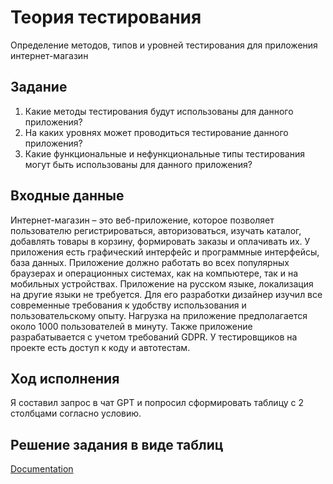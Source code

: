 # Теория тестирования

Определение методов, типов и уровней тестирования для приложения интернет-магазин


## Задание

1) Какие методы тестирования будут использованы для данного приложения?
2) На каких уровнях может проводиться тестирование данного приложения?
3) Какие функциональные и нефункциональные типы тестирования могут быть использованы для данного приложения?


## Входные данные

Интернет-магазин – это веб-приложение, которое позволяет пользователю регистрироваться, авторизоваться, изучать каталог, добавлять товары в корзину, формировать заказы и оплачивать их.
У приложения есть графический интерфейс и программные интерфейсы, база данных.
Приложение должно работать во всех популярных браузерах и операционных системах, как на компьютере, так и на мобильных устройствах.
Приложение на русском языке, локализация на другие языки не требуется.
Для его разработки дизайнер изучил все современные требования к удобству использования и пользовательскому опыту.
Нагрузка на приложение предполагается около 1000 пользователей в минуту. Также приложение разрабатывается с учетом требований GDPR.
У тестировщиков на проекте есть доступ к коду и автотестам.


## Ход исполнения

Я составил запрос в чат GPT и попросил сформировать таблицу с 2 столбцами согласно условию.


## Решение задания в виде таблиц

[Documentation](https://linktodocumentation)

